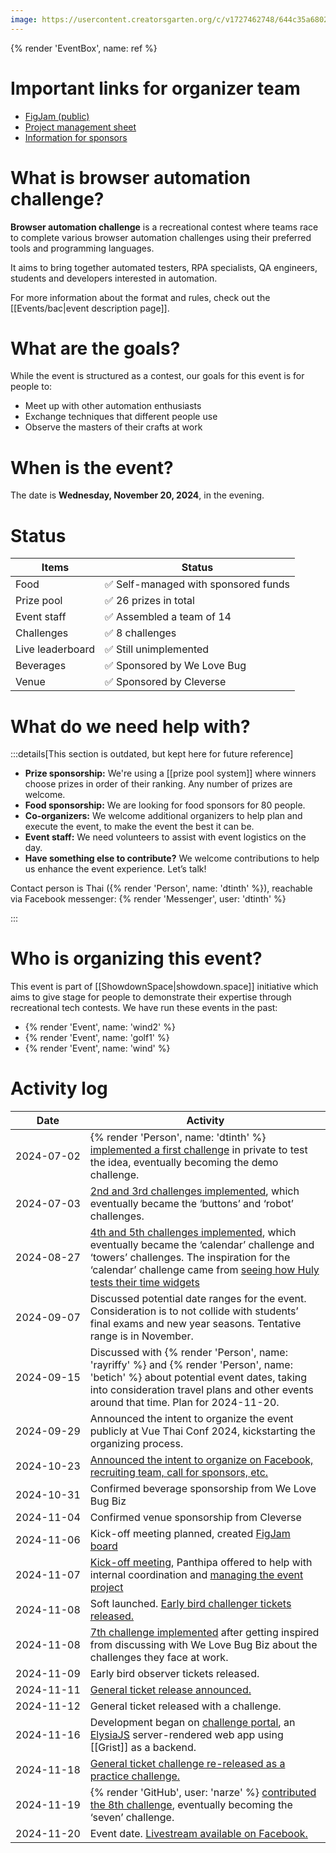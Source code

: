 ```yaml
---
image: https://usercontent.creatorsgarten.org/c/v1727462748/644c35a6802c02345887f156/image_mc13sx.webp
---
```


{% render 'EventBox', name: ref %}

# Important links for organizer team

- [FigJam (public)](https://www.figma.com/board/ZhFD5mzEiStZSn9E9IeCMs/showdown.space-FigJam?node-id=201-2&node-type=section&t=ZQeXk7Em5cYV9Ys6-0)
- [Project management sheet](https://docs.google.com/spreadsheets/d/15xdvCy9fjRQZ9pm4l-9rxYrhLC7ZzLDDvXCQGei2F8Q/edit?pli=1&gid=1211995474#gid=1211995474)
- [Information for sponsors](https://outline.creatorsgarten.org/doc/information-for-sponsors-5AlZazaogy)

# What is browser automation challenge?

**Browser automation challenge** is a recreational contest where teams race to complete various browser automation challenges using their preferred tools and programming languages.

It aims to bring together automated testers, RPA specialists, QA engineers, students and developers interested in automation.

For more information about the format and rules, check out the [[Events/bac|event description page]].

# What are the goals?

While the event is structured as a contest, our goals for this event is for people to:

- Meet up with other automation enthusiasts
- Exchange techniques that different people use
- Observe the masters of their crafts at work

# When is the event?

The date is **Wednesday, November 20, 2024**, in the evening.

# Status

| Items | Status |
| ---- | ---- |
| Food | ✅ Self-managed with sponsored funds |
| Prize pool | ✅ 26 prizes in total |
| Event staff | ✅ Assembled a team of 14 |
| Challenges | ✅ 8 challenges |
| Live leaderboard | ✅ Still unimplemented |
| Beverages | ✅ Sponsored by We Love Bug |
| Venue | ✅ Sponsored by Cleverse |

# What do we need help with?

:::details[This section is outdated, but kept here for future reference]

- **Prize sponsorship:** We're using a [[prize pool system]] where winners choose prizes in order of their ranking. Any number of prizes are welcome.
- **Food sponsorship:** We are looking for food sponsors for 80 people.
- **Co-organizers:** We welcome additional organizers to help plan and execute the event, to make the event the best it can be.
- **Event staff:** We need volunteers to assist with event logistics on the day.
- **Have something else to contribute?** We welcome contributions to help us enhance the event experience. Let’s talk!

Contact person is Thai ({% render 'Person', name: 'dtinth' %}), reachable via Facebook messenger: {% render 'Messenger', user: 'dtinth' %}

:::

# Who is organizing this event?

This event is part of [[ShowdownSpace|showdown.space]] initiative which aims to give stage for people to demonstrate their expertise through recreational tech contests. We have run these events in the past:

- {% render 'Event', name: 'wind2' %}
- {% render 'Event', name: 'golf1' %}
- {% render 'Event', name: 'wind' %}

# Activity log

| Date | Activity |
| ---- | -------- |
| <nobr>2024-07-02</nobr> | {% render 'Person', name: 'dtinth' %} [implemented a first challenge](https://github.com/dtinth/bac/commit/98e65f709a308faff7d35deb3705f12bb2b652dd) in private to test the idea, eventually becoming the demo challenge. |
| <nobr>2024-07-03</nobr> | [2nd and 3rd challenges implemented](https://github.com/dtinth/bac/commit/de917dfdd6bf8bd795e491a349b5cd6dc59761ae), which eventually became the ‘buttons’ and ‘robot’ challenges. |
| <nobr>2024-08-27</nobr> | [4th and 5th challenges implemented](https://github.com/dtinth/bac/commit/de917dfdd6bf8bd795e491a349b5cd6dc59761ae), which eventually became the ‘calendar’ challenge and ‘towers’ challenges. The inspiration for the ‘calendar’ challenge came from [seeing how Huly tests their time widgets](https://www.youtube.com/watch?v=IFGdYW3n1e8&t=478s&ab_channel=dtinth) |
| <nobr>2024-09-07</nobr> | Discussed potential date ranges for the event. Consideration is to not collide with students’ final exams and new year seasons. Tentative range is in November. |
| <nobr>2024-09-15</nobr> | Discussed with {% render 'Person', name: 'rayriffy' %} and {% render 'Person', name: 'betich' %} about potential event dates, taking into consideration travel plans and other events around that time. Plan for 2024-11-20. |
| <nobr>2024-09-29</nobr> | Announced the intent to organize the event publicly at Vue Thai Conf 2024, kickstarting the organizing process. |
| <nobr>2024-10-23</nobr> | [Announced the intent to organize on Facebook, recruiting team, call for sponsors, etc.](https://www.facebook.com/dtinth/posts/pfbid0kE9VdYcDiC1Bpu9rJvS4t44JB6waGtFPuWfCNZcsHzqXRyPDEFwsG21YjRuJnEpMl) |
| <nobr>2024-10-31</nobr> | Confirmed beverage sponsorship from We Love Bug Biz |
| <nobr>2024-11-04</nobr> | Confirmed venue sponsorship from Cleverse |
| <nobr>2024-11-06</nobr> | Kick-off meeting planned, created [FigJam board](https://www.figma.com/board/ZhFD5mzEiStZSn9E9IeCMs/showdown.space-FigJam?node-id=201-2&node-type=section&t=ZQeXk7Em5cYV9Ys6-0) |
| <nobr>2024-11-07</nobr> | [Kick-off meeting](https://outline.creatorsgarten.org/s/7486b99e-041f-46f6-a94c-c701b17a0948), Panthipa offered to help with internal coordination and [managing the event project](https://docs.google.com/spreadsheets/d/15xdvCy9fjRQZ9pm4l-9rxYrhLC7ZzLDDvXCQGei2F8Q/edit?pli=1&gid=1211995474#gid=1211995474) |
| <nobr>2024-11-08</nobr> | Soft launched. [Early bird challenger tickets released.](https://www.facebook.com/showdown.space/posts/pfbid0orikDE3XWSF4GDD6H6Y7AnhfVMtZj4Kgov3AYTxo5bDAmCU7G2Nik7Wus1edWZeel) |
| <nobr>2024-11-08</nobr> | [7th challenge implemented](https://github.com/dtinth/bacblog) after getting inspired from discussing with We Love Bug Biz about the challenges they face at work. |
| <nobr>2024-11-09</nobr> | Early bird observer tickets released. |
| <nobr>2024-11-11</nobr> | [General ticket release announced.](https://www.facebook.com/showdown.space/posts/pfbid02krXfAkLqKx4WaUbYh93LuRjRBNXAScZ1vxP2BY2mCRPS5nMyV6LEnwVxZGpdthSZl) |
| <nobr>2024-11-12</nobr> | General ticket released with a challenge. |
| <nobr>2024-11-16</nobr> | Development began on [challenge portal](https://github.com/showdownspace/challenge-portal), an [ElysiaJS](https://elysiajs.com/) server-rendered web app using [[Grist]] as a backend. |
| <nobr>2024-11-18</nobr> | [General ticket challenge re-released as a practice challenge.](https://www.facebook.com/showdown.space/posts/pfbid02AgNBGKuMRF6bZt1wxnG4soNEGzajkCkqP4JG9QuXb2yQ6dGUQ6zSQb5uuMFeVZLyl) |
| <nobr>2024-11-19</nobr> | {% render 'GitHub', user: 'narze' %} [contributed the 8th challenge](https://github.com/dtinth/bacbox/pull/1), eventually becoming the ‘seven’ challenge. |
| <nobr>2024-11-20</nobr> | Event date. [Livestream available on Facebook.](https://www.facebook.com/creatorsgarten/videos/489126094176693) |
